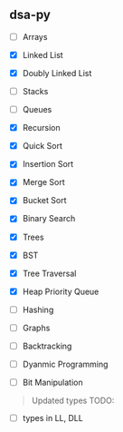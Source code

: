 ## dsa-py

- [ ] Arrays
- [x] Linked List
- [x] Doubly Linked List
- [ ] Stacks
- [ ] Queues
- [x] Recursion
- [x] Quick Sort
- [x] Insertion Sort
- [x] Merge Sort
- [x] Bucket Sort
- [x] Binary Search
- [x] Trees
- [x] BST
- [x] Tree Traversal
- [x] Heap Priority Queue
- [ ] Hashing
- [ ] Graphs
- [ ] Backtracking
- [ ] Dyanmic Programming
- [ ] Bit Manipulation


> Updated types
> TODO:
- [ ] types in LL, DLL
